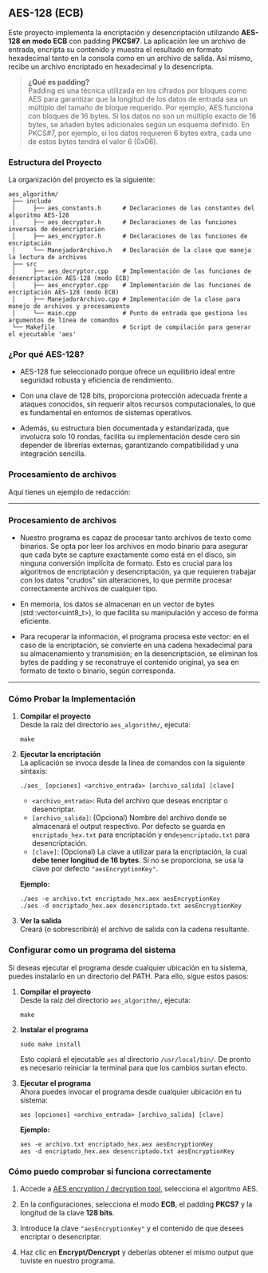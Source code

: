 ## AES-128 (ECB)

Este proyecto implementa la encriptación y desencriptación utilizando **AES-128 en modo ECB** con padding **PKCS#7**. La aplicación lee un archivo de entrada, encripta su contenido y muestra el resultado en formato hexadecimal tanto en la consola como en un archivo de salida. Así mismo, recibe un archivo encriptado en hexadecimal y lo desencripta.

> **¿Qué es padding?**  
> Padding es una técnica utilizada en los cifrados por bloques como AES para garantizar que la longitud de los datos de entrada sea un múltiplo del tamaño de bloque requerido. Por ejemplo, AES funciona con bloques de 16 bytes. Si los datos no son un múltiplo exacto de 16 bytes, se añaden bytes adicionales según un esquema definido. En  PKCS#7, por ejemplo, si los datos requieren 6 bytes extra, cada uno de estos bytes tendrá el valor 6 (0x06).

### Estructura del Proyecto

La organización del proyecto es la siguiente:

```
aes_algorithm/
 ├── include
 │     ├── aes_constants.h      # Declaraciones de las constantes del algoritmo AES-128
 │     ├── aes_decryptor.h      # Declaraciones de las funciones inversas de desencriptación
 │     ├── aes_encryptor.h      # Declaraciones de las funciones de encriptación
 │     └── ManejadorArchivo.h   # Declaración de la clase que maneja la lectura de archivos
 ├── src
 │     ├── aes_decryptor.cpp    # Implementación de las funciones de desencriptación AES-128 (modo ECB)
 │     ├── aes_encryptor.cpp    # Implementación de las funciones de encriptación AES-128 (modo ECB)
 │     ├── ManejadorArchivo.cpp # Implementación de la clase para manejo de archivos y procesamiento
 │     └── main.cpp             # Punto de entrada que gestiona los argumentos de línea de comandos
 └── Makefile                   # Script de compilación para generar el ejecutable 'aes'
```

### ¿Por qué AES-128?

- AES-128 fue seleccionado porque ofrece un equilibrio ideal entre seguridad robusta y eficiencia de rendimiento. 

- Con una clave de 128 bits, proporciona protección adecuada frente a ataques conocidos, sin requerir altos recursos computacionales, lo que es fundamental en entornos de sistemas operativos. 

- Además, su estructura bien documentada y estandarizada, que involucra solo 10 rondas, facilita su implementación desde cero sin depender de librerías externas, garantizando compatibilidad y una integración sencilla.

### Procesamiento de archivos

Aquí tienes un ejemplo de redacción:

---

### Procesamiento de archivos

- Nuestro programa es capaz de procesar tanto archivos de texto como binarios. Se opta por leer los archivos en modo binario para asegurar que cada byte se capture exactamente como está en el disco, sin ninguna conversión implícita de formato. Esto es crucial para los algoritmos de encriptación y desencriptación, ya que requieren trabajar con los datos "crudos" sin alteraciones, lo que permite procesar correctamente archivos de cualquier tipo. 

- En memoria, los datos se almacenan en un vector de bytes (std::vector<uint8_t>), lo que facilita su manipulación y acceso de forma eficiente. 

- Para recuperar la información, el programa procesa este vector: en el caso de la encriptación, se convierte en una cadena hexadecimal para su almacenamiento y transmisión; en la desencriptación, se eliminan los bytes de padding y se reconstruye el contenido original, ya sea en formato de texto o binario, según corresponda.

---


### Cómo Probar la Implementación

1. **Compilar el proyecto**  
   Desde la raíz del directorio `aes_algorithm/`, ejecuta:
   ```
   make
   ```

2. **Ejecutar la encriptación**  
   La aplicación se invoca desde la línea de comandos con la siguiente sintaxis:
   ```
   ./aes_ [opciones] <archivo_entrada> [archivo_salida] [clave]
   ```
   - `<archivo_entrada>`: Ruta del archivo que deseas encriptar o desencriptar.
   - `[archivo_salida]`: (Opcional) Nombre del archivo donde se almacenará el output respectivo. Por defecto se guarda en `encriptado_hex.txt` para encriptación y en`desencriptado.txt` para desencriptación.
   - `[clave]`: (Opcional) La clave a utilizar para la encriptación, la cual **debe tener longitud de 16 bytes**. Si no se proporciona, se usa la clave por defecto `"aesEncryptionKey"`.

   **Ejemplo:**
   ```
   ./aes -e archivo.txt encriptado_hex.aex aesEncryptionKey
   ./aes -d encriptado_hex.aex desencriptado.txt aesEncryptionKey
   ```

3. **Ver la salida**  
   Creará (o sobrescribirá) el archivo de salida con la cadena resultante.

### Configurar como un programa del sistema

Si deseas ejecutar el programa desde cualquier ubicación en tu sistema, puedes instalarlo en un directorio del PATH. Para ello, sigue estos pasos:

1. **Compilar el proyecto**  
   Desde la raíz del directorio `aes_algorithm/`, ejecuta:
   ```
   make
   ```

2. **Instalar el programa**
    ```
    sudo make install
    ```
    Esto copiará el ejecutable `aes` al directorio `/usr/local/bin/`. De pronto es necesario reiniciar la terminal para que los cambios surtan efecto.

3. **Ejecutar el programa**  
   Ahora puedes invocar el programa desde cualquier ubicación en tu sistema:
   ```
   aes [opciones] <archivo_entrada> [archivo_salida] [clave]
   ```

   **Ejemplo:**
   ```
   aes -e archivo.txt encriptado_hex.aex aesEncryptionKey
   aes -d encriptado_hex.aex desencriptado.txt aesEncryptionKey
   ```

### Cómo puedo comprobar si funciona correctamente

1. Accede a [AES encryption / decryption tool](https://the-x.cn/en-us/cryptography/Aes.aspx), selecciona el algoritmo AES.

2. En la configuraciones, selecciona el modo **ECB**, el padding **PKCS7** y la longitud de la clave **128 bits**.

3. Introduce la clave `"aesEncryptionKey"` y el contenido de que desees encriptar o desencriptar.

4. Haz clic en **Encrypt/Dencrypt** y deberías obtener el mismo output que tuviste en nuestro programa.
